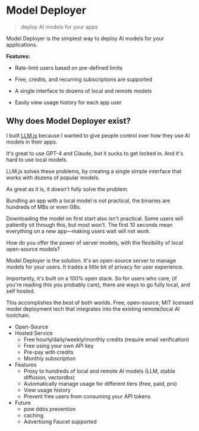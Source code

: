 # Model Deployer
> deploy AI models for your apps

Model Deployer is the simplest way to deploy AI models for your applications.

**Features:**

* Rate-limit users based on pre-defined limits
* Free, credits, and recurring subscriptions are supported

* A single interface to dozens of local and remote models
* Easily view usage history for each app user




## Why does Model Deployer exist?

I built [LLM.js](https://github.com/themaximal1st/llm.js) because I wanted to give people control over how they use AI models in their apps.

It's great to use GPT-4 and Claude, but it sucks to get locked in. And it's hard to use local models.

LLM.js solves these problems, by creating a single simple interface that works with dozens of popular models.

As great as it is, it doesn't fully solve the problem.

Bundling an app with a local model is not practical, the binaries are hundreds of MBs or even GBs.

Downloading the model on first start also isn't practical. Some users will patiently sit through this, but most won't. The first 10 seconds mean everything on a new app—making users wait will not work.

How do you offer the power of server models, with the flexibility of local open-source models?

Model Deployer is the solution. It's an open-source server to manage models for your users. It trades a little bit of privacy for user experience.

Importantly, it's built on a 100% open stack. So for users who care, (if you're reading this you probably care), there are ways to go fully local, and self hosted.

This accomplishes the best of both worlds. Free, open-source, MIT licensed model deployment tech that integrates into the existing remote/local AI toolchain.



- Open-Source
- Hosted Service
    - Free hourly/daily/weekly/monthly credits (require email verification)
    - Free using your own API key
    - Pre-pay with credits
    - Monthly subscription 
- Features
    - Proxy to hundreds of local and remote AI models (LLM, stable diffusion, vectordbs)
    - Automatically manage usage for different tiers (free, paid, pro)
    - View usage history
    - Prevent free users from consuming your API tokens
- Future
    - pow ddos prevention
    - caching
    - Advertising Faucet supported
